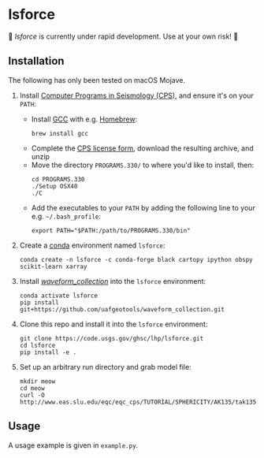 lsforce
=======

🚨 _lsforce_ is currently under rapid development. Use at your own risk! 🚨

Installation
------------

The following has only been tested on macOS Mojave.

1. Install
   [Computer Programs in Seismology (CPS)](http://www.eas.slu.edu/eqc/eqccps.html), and
   ensure it's on your `PATH`:
   
   * Install [GCC](https://gcc.gnu.org/) with e.g. [Homebrew](https://brew.sh/):
     ```
     brew install gcc
     ```
   * Complete the
     [CPS license form](http://www.eas.slu.edu/eqc/eqc_cps/CPS/cpslisc.html), download
     the resulting archive, and unzip
   * Move the directory `PROGRAMS.330/` to where you'd like to install, then:
     ```
     cd PROGRAMS.330
     ./Setup OSX40
     ./C
     ```
   * Add the executables to your `PATH` by adding the following line to your e.g.
     `~/.bash_profile`:
     ```
     export PATH="$PATH:/path/to/PROGRAMS.330/bin"
     ```
     
2. Create a [conda](https://docs.conda.io/en/latest/) environment named `lsforce`:
   ```
   conda create -n lsforce -c conda-forge black cartopy ipython obspy scikit-learn xarray
   ```

3. Install [_waveform_collection_](https://github.com/uafgeotools/waveform_collection)
   into the `lsforce` environment:
   ```
   conda activate lsforce
   pip install git+https://github.com/uafgeotools/waveform_collection.git
   ```

4. Clone this repo and install it into the `lsforce` environment:
   ```
   git clone https://code.usgs.gov/ghsc/lhp/lsforce.git
   cd lsforce
   pip install -e .
   ```

5. Set up an arbitrary run directory and grab model file:
   ```
   mkdir meow
   cd meow
   curl -O http://www.eas.slu.edu/eqc/eqc_cps/TUTORIAL/SPHERICITY/AK135/tak135sph.mod
   ```

Usage
-----

A usage example is given in `example.py`.
